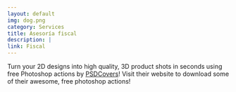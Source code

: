 ```yaml
---
layout: default
img: dog.png
category: Services
title: Asesoría fiscal
description: |
link: Fiscal
---
```

  Turn your 2D designs into high quality, 3D
  product shots in seconds using free Photoshop actions by [PSDCovers](http://www.psdcovers.com/)! Visit
  their website to download some of their awesome, free photoshop actions!
